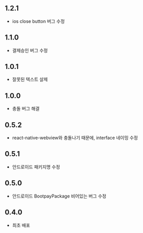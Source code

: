 ## 1.2.1
* ios close button 버그 수정 

## 1.1.0
* 결제승인 버그 수정 

## 1.0.1
* 잘못된 텍스트 살제 

## 1.0.0
* 충돌 버그 해결 

## 0.5.2
* react-native-webview와 충돌나기 때문에, interface 네이밍 수정 

## 0.5.1
* 안드로이드 패키지명 수정 

## 0.5.0
* 안드로이드 BootpayPackage 비어있는 버그 수정 

## 0.4.0
* 최초 배포

